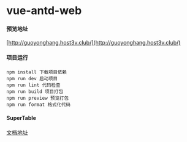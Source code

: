 # vue-antd-web

#### 预览地址

[http://guoyonghang.host3v.club/](http://guoyonghang.host3v.club/)

#### 项目运行

```text
npm install 下载项目依赖
npm run dev 启动项目
npm run lint 代码检查
npm run build 项目打包
npm run preview 预览打包
npm run format 格式化代码
```

#### SuperTable

[文档地址](https://github.com/guo-yonghang/vue-antd-web/tree/main/src/components/SuperTable)
